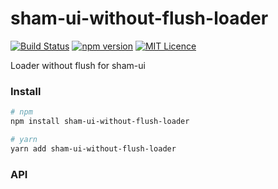 # sham-ui-without-flush-loader

[![Build Status](https://travis-ci.com/sham-ui/sham-ui-without-flush-loader.svg?branch=master)](https://travis-ci.com/sham-ui/sham-ui-without-flush-loader)
[![npm version](https://badge.fury.io/js/sham-ui-without-flush-loader.svg)](https://badge.fury.io/js/sham-ui-without-flush-loader)
[![MIT Licence](https://badges.frapsoft.com/os/mit/mit.svg?v=103)](https://opensource.org/licenses/mit-license.php)

Loader without flush for sham-ui

### Install
```bash
# npm
npm install sham-ui-without-flush-loader
```

```bash
# yarn
yarn add sham-ui-without-flush-loader
```

### API

